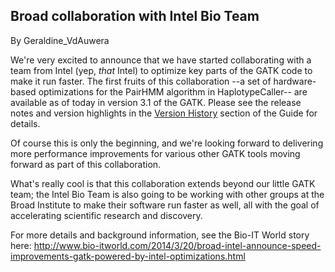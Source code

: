 ## Broad collaboration with Intel Bio Team

By Geraldine_VdAuwera

<p>We're very excited to announce that we have started collaborating with a team from Intel (yep, <em>that</em> Intel) to optimize key parts of the GATK code to make it run faster. The first fruits of this collaboration --a set of hardware-based optimizations for the PairHMM algorithm in HaplotypeCaller-- are available as of today in version 3.1 of the GATK. Please see the release notes and version highlights in the <a rel="nofollow" href="http://www.broadinstitute.org/gatk/guide/version-history">Version History</a> section of the Guide for details.</p>

<p>Of course this is only the beginning, and we're looking forward to delivering more performance improvements for various other GATK tools moving forward as part of this collaboration.</p>

<p>What's really cool is that this collaboration extends beyond our little GATK team; the Intel Bio Team is also going to be working with other groups at the Broad Institute to make their software run faster as well, all with the goal of accelerating scientific research and discovery.</p>

<p>For more details and background information, see the Bio-IT World story here: <a href="http://www.bio-itworld.com/2014/3/20/broad-intel-announce-speed-improvements-gatk-powered-by-intel-optimizations.html" rel="nofollow">http://www.bio-itworld.com/2014/3/20/broad-intel-announce-speed-improvements-gatk-powered-by-intel-optimizations.html</a></p>
